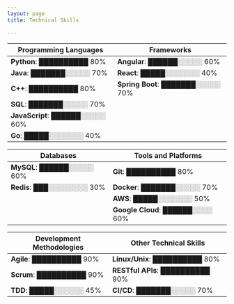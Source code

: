 ```yaml
---
layout: page
title: Technical Skills

---
```



|     Programming Languages       |        Frameworks                 | 
|---------------------------------|-----------------------------------|
| **Python**: ██████████ 80%      | **Angular**: ██████░░░░░ 60%      | 
| **Java**: ███████░░░░░ 70%      | **React**: █████░░░░░░░ 40%       |
| **C++**: ██████████ 80%         | **Spring Boot**: ███████░░░░░ 70% |                      
| **SQL**: ███████░░░░░ 70%       |                                          
| **JavaScript**: ██████░░░░░ 60% |                    
| **Go**: █████░░░░░░░ 40%        |                                           

|         Databases         |     Tools and Platforms         |
|---------------------------|---------------------------------|
|**MySQL**: ██████░░░░░ 60% |**Git**: ██████████ 80%          | 
|**Redis**: ███░░░░░░░░ 30% |**Docker**: ███████░░░░░ 70%     |
|                           | **AWS**: █████░░░░░░░ 50%       |
|                           |**Google Cloud**: ██████░░░░ 60% | 


 | Development Methodologies |        Other Technical Skills    |
 |---------------------------|----------------------------------|
 | **Agile**: ██████████ 90% | **Linux/Unix**: ██████████ 80%   |
 | **Scrum**: ██████████ 90% | **RESTful APIs**: ██████████ 90% |
 | **TDD**: █████░░░░░░ 45%  | **CI/CD**: ███████░░░░░ 70%      |
<!--### Programming Languages

- **Python**: ██████████ 100%
- **Java**: █████████░ 90%
- **JavaScript**: ████████░░ 80%
- **C++**: █████░░░░░ 50%
- **SQL**: ██████████ 100%

### Frameworks and Libraries

- **Django**: █████████░ 90%
- **React**: ████████░░ 80%
- **Node.js**: ███████░░░ 70%
- **Spring Boot**: ███████░░░ 70%

### Databases

- **MySQL**: ██████████ 100%
- **PostgreSQL**: █████████░ 90%
- **MongoDB**: ███████░░░ 70%
- **Redis**: █████░░░░░ 50%

### Tools and Platforms

- **Git**: ██████████ 100%
- **Docker**: █████████░ 90%
- **Kubernetes**: █████░░░░░ 50%
- **AWS**: ████████░░ 80%
- **Azure**: █████░░░░░ 50%

### Development Methodologies

- **Agile**: █████████░ 90%
- **Scrum**: █████████░ 90%
- **Test-Driven Development (TDD)**: █████░░░░░ 50%

### Other Technical Skills

- **Linux/Unix**: ████████░░ 80%
- **RESTful APIs**: ██████████ 100%
- **Microservices Architecture**: ███████░░░ 70%
- **CI/CD Pipelines**: ███████░░░ 70%  -->
